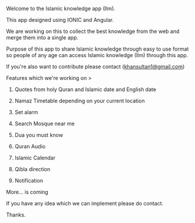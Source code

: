 Welcome to the Islamic knowledge app (Ilm).

This app designed using IONIC and Angular.

We are working on this to collect the best knowledge from the web and merge them into a single app.

Purpose of this app to share Islamic knowledge through easy to use format so people of any age can access Islamic knowledge (Ilm) through this app.

If you're also want to contribute please contact (khansultan1@gmail.com)

Features which we're working on >

1) Quotes from holy Quran and Islamic date and English date

2) Namaz Timetable depending on your current location

3) Set alarm

4) Search Mosque near me

5) Dua you must know

6) Quran Audio

7) Islamic Calendar

8) Qibla direction

9) Notification 

More... is coming 

If you have any idea which we can implement please do contact.

Thanks.

